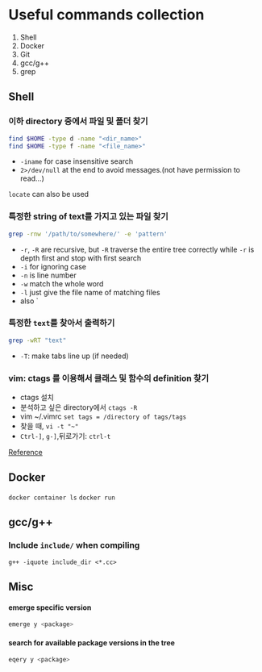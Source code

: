 # Useful commands collection

1. Shell
2. Docker
3. Git
4. gcc/g++
5. grep



## Shell

### 이하 directory 중에서 파일 및 폴더 찾기

```bash
find $HOME -type d -name "<dir_name>"
find $HOME -type f -name "<file_name>"
```

* `-iname` for case insensitive search
* `2>/dev/null` at the end to avoid messages.(not have permission to read...)

`locate` can also be used


### 특정한 string of text를 가지고 있는 파일 찾기

```bash
grep -rnw '/path/to/somewhere/' -e 'pattern'
```
* `-r`, `-R` are recursive, but `-R` traverse the entire tree correctly while `-r` is depth first and stop with first search
* `-i` for ignoring case
* `-n` is line number
* `-w` match the whole word
* `-l` just give the file name of matching files
* also `

### 특정한 `text`를 찾아서 출력하기

```bash
grep -wRT "text"
```
* `-T`: make tabs line up (if needed) 

### vim: ctags 를 이용해서 클래스 및 함수의 definition 찾기
* ctags 설치
* 분석하고 싶은 directory에서 `ctags -R`
* vim ~/.vimrc `set tags = /directory of tags/tags`
* 찾을 때, `vi -t "~"`
* `Ctrl-]`, `g-]`,뒤로가기: `ctrl-t`


[Reference](https://stackoverflow.com/a/16957078)

## Docker

`docker container ls`
`docker run`

## gcc/g++
### Include `include/` when compiling

`g++ -iquote include_dir <*.cc>`



## Misc

#### emerge specific version
```bash
emerge y <package>
```
#### search for available package versions in the tree
```bash
eqery y <package>
```
